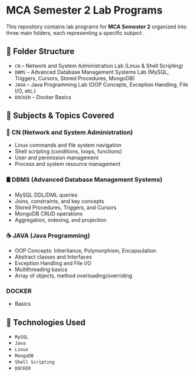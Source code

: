 # MCA Semester 2 Lab Programs

This repository contains lab programs for **MCA Semester 2** organized into three main folders, each representing a specific subject .

## 📁 Folder Structure

- `CN` – Network and System Administration Lab (Linux & Shell Scripting)
- `DBMS` – Advanced Database Management Systems Lab (MySQL, Triggers, Cursors, Stored Procedures, MongoDB)
- `JAVA` – Java Programming Lab (OOP Concepts, Exception Handling, File I/O, etc.)
- `DOCKER` – Docker Basics

## 📘 Subjects & Topics Covered

### 🔧 CN (Network and System Administration)
- Linux commands and file system navigation
- Shell scripting (conditions, loops, functions)
- User and permission management
- Process and system resource management

### 🛢️ DBMS (Advanced Database Management Systems)
- MySQL DDL/DML queries
- Joins, constraints, and key concepts
- Stored Procedures, Triggers, and Cursors
- MongoDB CRUD operations
- Aggregation, indexing, and projection

### ☕ JAVA (Java Programming)
- OOP Concepts: Inheritance, Polymorphism, Encapsulation
- Abstract classes and Interfaces
- Exception Handling and File I/O
- Multithreading basics
- Array of objects, method overloading/overriding

### DOCKER
- Basics

## 📌 Technologies Used

- `MySQL`
- `Java`
- `Linux`
- `MongoDB`
- `Shell Scripting`
- `DOCKER`

